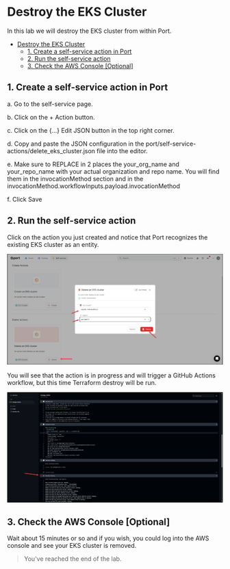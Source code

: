 # Destroy the EKS Cluster

In this lab we will destroy the EKS cluster from within Port.

- [Destroy the EKS Cluster](#destroy-the-eks-cluster)
  - [1. Create a self-service action in Port](#1-create-a-self-service-action-in-port)
  - [2. Run the self-service action](#2-run-the-self-service-action)
  - [3. Check the AWS Console \[Optional\]](#3-check-the-aws-console-optional)

## 1. Create a self-service action in Port

a. Go to the self-service page.

b. Click on the + Action button.

c. Click on the {...} Edit JSON button in the top right corner.

d. Copy and paste the JSON configuration in the port/self-service-actions/delete_eks_cluster.json file into the editor.

e. Make sure to REPLACE in 2 places the your_org_name and your_repo_name with your actual organization and repo name. You will find them in the invocationMethod section and in the invocationMethod.workflowInputs.payload.invocationMethod

f. Click Save

## 2. Run the self-service action

Click on the action you just created and notice that Port recognizes the existing EKS cluster as an entity.

![alt text](../images/port-delete-eks-cluster.png)

You will see that the action is in progress and will trigger a GitHub Actions workflow, but this time Terraform destroy will be run.

![alt text](../images/github-actions-destroy.png)
## 3. Check the AWS Console [Optional]

Wait about 15 minutes or so and if you wish, you could log into the AWS console and see your EKS cluster is removed.

> You've reached the end of the lab.
